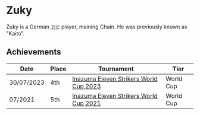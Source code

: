 # Zuky

Zuky is a German :de: player, maining Chain. He was previously known as "Kaito".

## Achievements

|Date|Place|Tournament|Tier|
|-|-|-|-|
| 30/07/2023 | 4th | [Inazuma Eleven Strikers World Cup 2023](../../tournaments/worldcup23.md) | World Cup |
| 07/2021 | 5th | [Inazuma Eleven Strikers World Cup 2021](../../tournaments/worldcup21.md) | World Cup |
